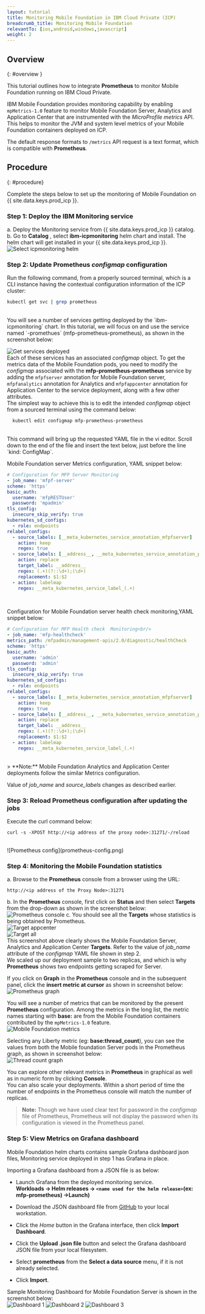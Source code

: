 ```yaml
---
layout: tutorial
title: Monitoring Mobile Foundation in IBM Cloud Private (ICP)
breadcrumb_title: Monitoring Mobile Foundation
relevantTo: [ios,android,windows,javascript]
weight: 2
---
```

<!-- NLS_CHARSET=UTF-8 -->
## Overview
{: #overview }

This tutorial outlines how to integrate **Prometheus** to monitor Mobile Foundation running on IBM Cloud Private.

IBM Mobile Foundation provides monitoring capability by enabling `mpMetrics-1.0` feature to monitor Mobile Foundation Server, Analytics and Application Center that are instrumented with the *MicroProfile metrics* API. This helps to monitor the JVM and system level metrics of your Mobile Foundation containers deployed on ICP.

The default response formats to `/metrics` API request is a text format, which is compatible with **Prometheus**.


## Procedure
{: #procedure}

Complete the steps below to set up the monitoring of Mobile Foundation on {{ site.data.keys.prod_icp }}.

### Step 1: Deploy the IBM Monitoring service
a.  Deploy the Monitoring service from {{ site.data.keys.prod_icp }} catalog.<br/>
b.  Go to **Catalog** , select **ibm-icpmonitoring** helm chart and install. The helm chart will get installed in your {{ site.data.keys.prod_icp }}.<br/>
    ![Select icpmonitoring helm](select-monitoring-helm.png)

### Step 2: Update **Prometheus** *configmap* configuration

Run the following command, from a properly sourced terminal, which is a CLI instance having the contextual configuration information of the ICP cluster:<br/>
```bash
kubectl get svc | grep prometheus
```
<br/>
You will see a number of services getting deployed by the `ibm-icpmonitoring` chart. In this tutorial, we will focus on and use the service named `<name used for the helm release>-promethues` (mfp-prometheus-prometheus), as shown in the screenshot below:<br/>

![Get services deployed](get-svcs-helm.png)
<br/>
Each of these services has an associated *configmap* object. To get the metrics data of the Mobile Foundation pods, you need to modify the *configmap* associated with the **mfp-prometheus-prometheus** service by adding the `mfpfserver` annotation for Mobile Foundation server, `mfpfanalytics` annotation for Analytics and `mfpfappcenter` annotation for Application Center to the service deployment, along with a few other attributes.<br/>
The simplest way to achieve this is to edit the intended *configmap* object from a sourced terminal using the command below:<br/>
```bash
  kubectl edit configmap mfp-prometheus-prometheus
  ```
<br/>
This command will bring up the requested YAML file in the vi editor.  Scroll down to the end of the file and insert the text below, just before the line `kind: ConfigMap`.

Mobile Foundation server Metrics configuration, YAML snippet below:<br/>

```yaml
# Configuration for MFP Server Monitoring
- job_name: 'mfpf-server'
scheme: 'https'
basic_auth:
  username: 'mfpRESTUser'
  password: 'mpadmin'
tls_config:
  insecure_skip_verify: true
kubernetes_sd_configs:
  - role: endpoints
relabel_configs:
  - source_labels: [__meta_kubernetes_service_annotation_mfpfserver]
    action: keep
    regex: true
  - source_labels: [__address__, __meta_kubernetes_service_annotation_prometheus_io_port]
    action: replace
    target_label: __address__
    regex: (.+)(?::\d+);(\d+)
    replacement: $1:$2
  - action: labelmap
    regex: __meta_kubernetes_service_label_(.+)
```    
<br/>

Configuration for Mobile Foundation server health check monitoring,YAML snippet below:<br/>

```yaml
# Configuration for MFP Health check  Monitoring<br/>
- job_name: 'mfp-healthcheck'
metrics_path: /mfpadmin/management-apis/2.0/diagnostic/healthCheck
scheme: 'https'
basic_auth:
  username: 'admin'
  password: 'admin'
tls_config:
  insecure_skip_verify: true
kubernetes_sd_configs:
  - role: endpoints
relabel_configs:
  - source_labels: [__meta_kubernetes_service_annotation_mfpfserver]
    action: keep
    regex: true
  - source_labels: [__address__, __meta_kubernetes_service_annotation_prometheus_io_port]
    action: replace
    target_label: __address__
    regex: (.+)(?::\d+);(\d+)
    replacement: $1:$2
  - action: labelmap
    regex: __meta_kubernetes_service_label_(.+)
```
<br/>
> **Note:** Mobile Foundation Analytics and Application Center deployments follow the similar Metrics configuration.

Value of *job_name* and *source_labels* changes as described earlier.
  
### Step 3: Reload **Prometheus** configuration after updating the jobs
Execute the curl command below:<br/>
```cURL
curl -s -XPOST http://<ip address of the proxy node>:31271/-/reload
```
<br/>
![Prometheus config](prometheus-config.png)

### Step 4: Monitoring the Mobile Foundation statistics

a. Browse to the **Prometheus** console from a browser using the URL: <br/>
```
http://<ip address of the Proxy Node>:31271
```
b. In the **Prometheus** console, first click on **Status** and then select **Targets** from the drop-down as shown in the screenshot below:<br/>
  ![Prometheus console](prometheus-console.png)
c. You should see all the **Targets** whose statistics is being obtained by Prometheus.<br/>
  ![Target appcenter](target-appcenter.png)<br/>
  ![Target all](target-all.png)
<br/>
  This screenshot above clearly shows the Mobile Foundation Server, Analytics and Application Center **Targets**. Refer to the value of *job_name* attribute of the *configmap* YAML file shown in step 2.<br/>
  We scaled up our deployment sample to two replicas, and which is why **Prometheus** shows two endpoints getting scraped for Server.<br/>

  If you click on **Graph** in the **Prometheus** console and in the subsequent panel, click the **insert metric at cursor** as shown in screenshot below:<br/>
  ![Prometheus graph](graph-config.png)

  You will see a number of metrics that can be monitored by the present **Prometheus** configuration. Among the metrics in the long list, the metric names starting with **base:** are from the Mobile Foundation containers contributed by the `mpMetrics-1.0` feature.<br/>
  ![Mobile Foundation metrics](metrics.png)

  Selecting any Liberty metric (eg: **base:thread_count**), you can see the values from both the Mobile foundation Server pods in the Prometheus graph, as shown in screenshot below:<br/>
  ![Thread count graph](thread-count-graph.png)

  You can explore other relevant metrics in **Prometheus** in graphical as well as in numeric form by clicking **Console**.<br/>
  You can also scale your deployments. Within a short period of time the number of endpoints in the Prometheus console will match the number of replicas.  <br/>

  >**Note:** Though we have used clear text for password in the *configmap* file of Prometheus, Prometheus will not display the password when its configuration is viewed in the Prometheus panel.

### Step 5: View Metrics on **Grafana** dashboard
Mobile Foundation helm charts contains sample Grafana dashboard json files, Monitoring service deployed in step 1 has Grafana in place.<br/>

Importing a Grafana dashboard from a JSON file is as below:<br/>

* Launch Grafana from the deployed monitoring service.<br/>
  <b>Workloads -> Helm releases -> `<name used for the helm release>`(ex: mfp-prometheus) ->Launch)</b>

* Download the JSON dashboard file from [GitHub](https://github.ibm.com/IBMPrivateCloud/charts/tree/master/stable/ibm-mfpf-server-prod/additionalFiles/ibm-mfpf-server-prod-grafanadashboard.json) to your local workstation.   <br/>

* Click the *Home* button in the Grafana interface, then click **Import Dashboard**.<br/>

* Click the **Upload .json file** button and select the Grafana dashboard JSON file from your local filesystem.<br/>

* Select **prometheus** from the **Select a data source** menu, if it is not already selected.<br/>

* Click **Import**.<br/>

Sample Monitoring Dashboard for Mobile Foundation Server is shown in the screenshot below:<br/>
![Dashboard 1](dashboard-1.png)
![Dashboard 2](dashboard-2.png)
![Dashboard 3](dashboard-3.png)
